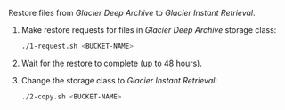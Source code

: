 Restore files from *Glacier Deep Archive* to *Glacier Instant Retrieval*.

1. Make restore requests for files in *Glacier Deep Archive* storage class:
    ```bash
    ./1-request.sh <BUCKET-NAME>
    ```

2. Wait for the restore to complete (up to 48 hours).

3. Change the storage class to *Glacier Instant Retrieval*:
    ```bash
    ./2-copy.sh <BUCKET-NAME>
    ```